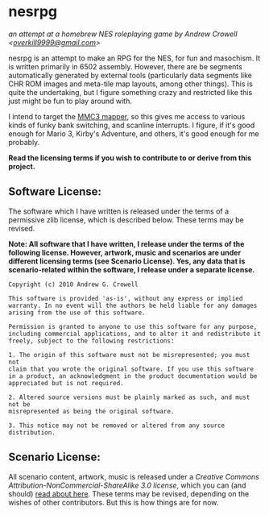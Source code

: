 nesrpg
=======
*an attempt at a homebrew NES roleplaying game by Andrew Crowell <<overkill9999@gmail.com>>*



nesrpg is an attempt to make an RPG for the NES, for fun and masochism. It is written primarily in 6502 assembly. However, there are be segments automatically generated by external tools (particularly data segments like CHR ROM images and meta-tile map layouts, among other things). This is quite the undertaking, but I figure something crazy and restricted like this just might be fun to play around with.

I intend to target the [MMC3 mapper](http://wiki.nesdev.com/w/index.php/MMC3), so this gives me access to various kinds of funky bank switching, and scanline interrupts. I figure, if it's good enough for Mario 3, Kirby's Adventure, and others, it's good enough for me probably.

**Read the licensing terms if you wish to contribute to or derive from this project.**

Software License:
-----------------
The software which I have written is released under the terms of a permissive zlib license, which is described below. These terms may be revised.

**Note: All software that I have written, I release under the terms of the following license. However, artwork, music and scenarios are under different licensing terms (see Scenario License). Yes, any data that is scenario-related within the software, I release under a separate license.**

    Copyright (c) 2010 Andrew G. Crowell

    This software is provided 'as-is', without any express or implied
    warranty. In no event will the authors be held liable for any damages
    arising from the use of this software.

    Permission is granted to anyone to use this software for any purpose,
    including commercial applications, and to alter it and redistribute it
    freely, subject to the following restrictions:

    1. The origin of this software must not be misrepresented; you must not
    claim that you wrote the original software. If you use this software
    in a product, an acknowledgment in the product documentation would be
    appreciated but is not required.

    2. Altered source versions must be plainly marked as such, and must not be
    misrepresented as being the original software.

    3. This notice may not be removed or altered from any source
    distribution.
    
Scenario License:
-----------------
All scenario content, artwork, music is released under a *Creative Commons Attribution-NonCommercial-ShareAlike 3.0 license*, which you can (and should) [read about here](http://creativecommons.org/licenses/by-nc-sa/3.0/). These terms may be revised, depending on the wishes of other contributors. But this is how things are for now.
